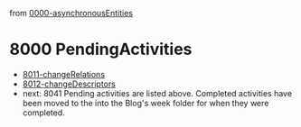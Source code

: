 from [0000-asynchronousEntities](../0000-asynchronousEntities.md)
# 8000 PendingActivities
- [8011-changeRelations](8011-changeRelations.md)
- [8012-changeDescriptors](8012-changeDescriptors.md)
- next: 8041
Pending activities are listed above. Completed activities have been moved to the into the Blog's week folder for when they were completed.